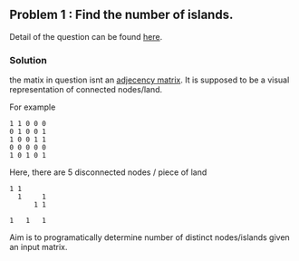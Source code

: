 ## Problem 1 : Find the number of islands.
Detail of the question can be found [here](https://www.geeksforgeeks.org/find-number-of-islands/).

### Solution
the matix in question isnt an [adjecency matrix](https://en.wikipedia.org/wiki/Adjacency_matrix). It is supposed to be a visual representation of connected nodes/land.

For example
```
1 1 0 0 0
0 1 0 0 1
1 0 0 1 1
0 0 0 0 0
1 0 1 0 1 
```

Here, there are 5 disconnected nodes / piece of land
```
1 1
  1     1
      1 1

1   1   1      
```

Aim is to programatically determine number of distinct nodes/islands given an input matrix.